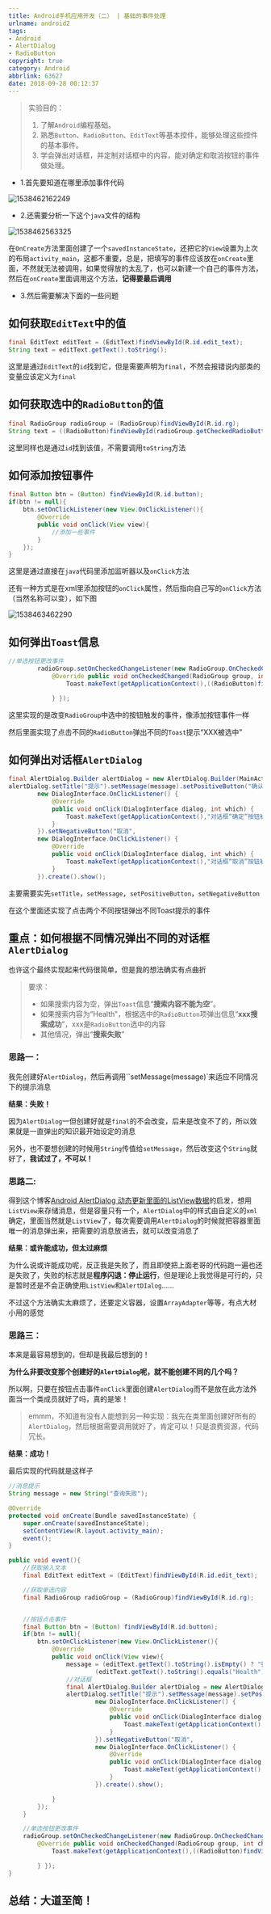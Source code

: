 ```yaml
---
title: Android手机应用开发（二） | 基础的事件处理
urlname: android2
tags: 
- Android
- AlertDialog
- RadioButton
copyright: true
category: Android
abbrlink: 63627
date: 2018-09-28 00:12:37
---
```


> 实验目的：
>
> 1. 了解`Android`编程基础。
> 2. 熟悉`Button`、`RadioButton`、`EditText`等基本控件，能够处理这些控件的基本事件。
> 3. 学会弹出对话框，并定制对话框中的内容，能对确定和取消按钮的事件做处理。



- 1.首先要知道在哪里添加事件代码

![1538462162249](https://raw.githubusercontent.com/JankingWon/JankingWon.github.io/master/2019/android2/1538462162249.png)

- 2.还需要分析一下这个``java``文件的结构

![1538462563325](https://raw.githubusercontent.com/JankingWon/JankingWon.github.io/master/2019/android2/1538462563325.png)

在`OnCreate`方法里面创建了一个`savedInstanceState`，还把它的`View`设置为上次的布局`activity_main`，这都不重要，总是，把填写的事件应该放在`onCreate`里面，不然就无法被调用，如果觉得放的太乱了，也可以新建一个自己的事件方法，然后在`onCreate`里面调用这个方法，**记得要最后调用**

- 3.然后需要解决下面的一些问题

## 如何获取`EditText`中的值

```java
final EditText editText = (EditText)findViewById(R.id.edit_text);
String text = editText.getText().toString();
```

这里是通过`EditText`的`id`找到它，但是需要声明为`final`，不然会报错说内部类的变量应该定义为`final`

## 如何获取选中的`RadioButton`的值

```java
final RadioGroup radioGroup = (RadioGroup)findViewById(R.id.rg);
String text = ((RadioButton)findViewById(radioGroup.getCheckedRadioButtonId())).getText();
```

这里同样也是通过`id`找到该值，不需要调用`toString`方法

## 如何添加按钮事件

```java
final Button btn = (Button) findViewById(R.id.button);
if(btn != null){
    btn.setOnClickListener(new View.OnClickListener(){
        @Override
        public void onClick(View view){
            //添加一些事件
        }
    });
}
```

这里是通过直接在`java`代码里添加监听器以及`onClick`方法

还有一种方式是在xml里添加按钮的`onClick`属性，然后指向自己写的`onClick`方法（当然名称可以变），如下图

![1538463462290](https://raw.githubusercontent.com/JankingWon/JankingWon.github.io/master/2019/android2/1538463462290.png)

## 如何弹出`Toast`信息

```java
//单选按钮更改事件
        radioGroup.setOnCheckedChangeListener(new RadioGroup.OnCheckedChangeListener() {
            @Override public void onCheckedChanged(RadioGroup group, int checkedId) {
                Toast.makeText(getApplicationContext(),((RadioButton)findViewById(radioGroup.getCheckedRadioButtonId())).getText() + "被选中",Toast.LENGTH_SHORT).show();

            } });
```

这里实现的是改变`RadioGroup`中选中的按钮触发的事件，像添加按钮事件一样

然后里面实现了点击不同的`RadioButton`弹出不同的`Toast`提示“XXX被选中”

## 如何弹出对话框`AlertDialog`

```java
final AlertDialog.Builder alertDialog = new AlertDialog.Builder(MainActivity.this);
alertDialog.setTitle("提示").setMessage(message).setPositiveButton("确认",
        new DialogInterface.OnClickListener() {
            @Override
            public void onClick(DialogInterface dialog, int which) {
                Toast.makeText(getApplicationContext(),"对话框“确定”按钮被点击",Toast.LENGTH_SHORT).show();
            }
        }).setNegativeButton("取消",
        new DialogInterface.OnClickListener() {
            @Override
            public void onClick(DialogInterface dialog, int which) {
                Toast.makeText(getApplicationContext(),"对话框“取消”按钮被点击",Toast.LENGTH_SHORT).show();
            }
        }).create().show();
```

主要需要实先`setTitle`，`setMessage`，`setPositiveButton`，`setNegativeButton`

在这个里面还实现了点击两个不同按钮弹出不同Toast提示的事件

## 重点：如何根据不同情况弹出不同的对话框`AlertDialog`

也许这个最终实现起来代码很简单，但是我的想法确实有点曲折

> 要求：
>
> - 如果搜索内容为空，弹出`Toast`信息“**搜索内容不能为空**”。
> - 如果搜索内容为“Health”，根据选中的`RadioButton`项弹出信息“**xxx搜索成功**”，xxx是`RadioButton`选中的内容
> - 其他情况，弹出“**搜索失败**”

### 思路一：

我先创建好`AlertDialog`，然后再调用``setMessage(message)`来适应不同情况下的提示消息

**结果：失败！**

因为``AlertDialog``一但创建好就是`final`的不会改变，后来是改变不了的，所以效果就是一直弹出的知识最开始设定的消息

另外，也不要想创建的时候用`String`传值给`setMessage`，然后改变这个`String`就好了，**我试过了，不可以！**

### 思路二:

得到这个博客[Android AlertDialog 动态更新里面的ListView数据](https://www.cnblogs.com/galibujianbusana/p/8259150.html)的启发，想用`ListView`来存储消息，但是容量只有一个，`AlertDialog`中的样式由自定义的`xml`确定，里面当然就是`ListView`了，每次需要调用`AlertDialog`的时候就把容器里面唯一的消息弹出来，把需要的消息放进去，就可以改变消息了

**结果：或许能成功，但太过麻烦**

为什么说或许能成功呢，反正我是失败了，而且即使把上面老哥的代码跑一遍也还是失败了，失败的标志就是**程序闪退：停止运行**，但是理论上我觉得是可行的，只是暂时还是不会正确使用`ListView`和`AlertDIalog`……

不过这个方法确实太麻烦了，还要定义容器，设置`ArrayAdapter`等等，有点大材小用的感觉

### 思路三：

本来是最容易想到的，但却是我最后想到的！

**为什么非要改变那个创建好的`AlertDialog`呢，就不能创建不同的几个吗？**

所以啊，只要在按钮点击事件`onClick`里面创建`AlertDialog`而不是放在此方法外面当一个类成员就好了吗，真的是笨！

> emmm，不知道有没有人能想到另一种实现：我先在类里面创建好所有的`AlertDialog`，然后根据需要调用就好了，肯定可以！只是浪费资源，代码冗长。

**结果：成功！**

最后实现的代码就是这样子

```java
//消息提示
String message = new String("查询失败");

@Override
protected void onCreate(Bundle savedInstanceState) {
    super.onCreate(savedInstanceState);
    setContentView(R.layout.activity_main);
    event();
}

public void event(){
    //获取输入文本
    final EditText editText = (EditText)findViewById(R.id.edit_text);

    //获取单选内容
    final RadioGroup radioGroup = (RadioGroup)findViewById(R.id.rg);


    //按钮点击事件
    final Button btn = (Button) findViewById(R.id.button);
    if(btn != null){
        btn.setOnClickListener(new View.OnClickListener(){
            @Override
            public void onClick(View view){
                message = (editText.getText().toString().isEmpty() ? "搜索内容不能为空" :
                        (editText.getText().toString().equals("Health") ?((RadioButton)findViewById(radioGroup.getCheckedRadioButtonId())).getText() + "搜索成功": "搜索失败"));
                //对话框
                final AlertDialog.Builder alertDialog = new AlertDialog.Builder(MainActivity.this);
                alertDialog.setTitle("提示").setMessage(message).setPositiveButton("确认",
                        new DialogInterface.OnClickListener() {
                            @Override
                            public void onClick(DialogInterface dialog, int which) {
                                Toast.makeText(getApplicationContext(),"对话框“确定”按钮被点击",Toast.LENGTH_SHORT).show();
                            }
                        }).setNegativeButton("取消",
                        new DialogInterface.OnClickListener() {
                            @Override
                            public void onClick(DialogInterface dialog, int which) {
                                Toast.makeText(getApplicationContext(),"对话框“取消”按钮被点击",Toast.LENGTH_SHORT).show();
                            }
                        }).create().show();

            }
        });
    }

    //单选按钮更改事件
    radioGroup.setOnCheckedChangeListener(new RadioGroup.OnCheckedChangeListener() {
        @Override public void onCheckedChanged(RadioGroup group, int checkedId) {
            Toast.makeText(getApplicationContext(),((RadioButton)findViewById(radioGroup.getCheckedRadioButtonId())).getText() + "被选中",Toast.LENGTH_SHORT).show();

        } });
}
```

## 总结：大道至简！

